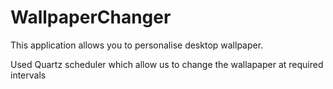 # WallpaperChanger

This application allows you to personalise desktop wallpaper.

Used Quartz scheduler which allow us to change the wallapaper at required intervals
